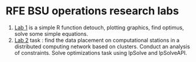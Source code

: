 # RFE BSU operations research labs 

1. [Lab 1](/Lab1/) is a simple R function detouch, plotting graphics, find optimus, solve some simple equations.
2. [Lab 2](/Lab2/) task : find the data placement on computational stations in a distributed computing network based on clusters. Conduct an analysis of constraints. Solve optimizations task using lpSolve and lpSolveAPI.